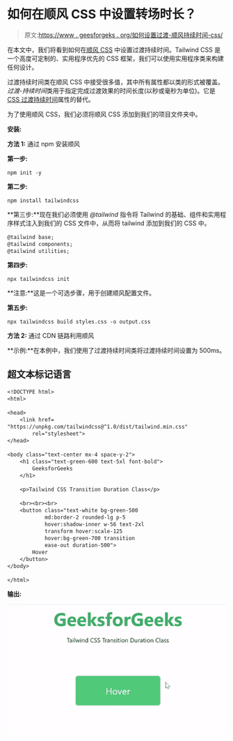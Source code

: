 # 如何在顺风 CSS 中设置转场时长？

> 原文:[https://www . geesforgeks . org/如何设置过渡-顺风持续时间-css/](https://www.geeksforgeeks.org/how-to-set-transition-duration-in-tailwind-css/)

在本文中，我们将看到如何在[顺风 CSS](https://www.geeksforgeeks.org/css-tailwind-introduction/) 中设置过渡持续时间。Tailwind CSS 是一个高度可定制的、实用程序优先的 CSS 框架，我们可以使用实用程序类来构建任何设计。

过渡持续时间类在顺风 CSS 中接受很多值，其中所有属性都以类的形式被覆盖。*过渡-持续时间*类用于指定完成过渡效果的时间长度(以秒或毫秒为单位)。它是 [CSS 过渡持续时间](https://www.geeksforgeeks.org/css-transition-duration-property/)属性的替代。

为了使用顺风 CSS，我们必须将顺风 CSS 添加到我们的项目文件夹中。

**安装:**

**方法 1:** 通过 npm 安装顺风

**第一步:**

```
npm init -y
```

**第二步:**

```
npm install tailwindcss
```

**第三步:**现在我们必须使用 *@tailwind* 指令将 Tailwind 的基础、组件和实用程序样式注入到我们的 CSS 文件中，从而将 tailwind 添加到我们的 CSS 中。

```
@tailwind base;  
@tailwind components;  
@tailwind utilities;
```

**第四步:**

```
npx tailwindcss init
```

**注意:**这是一个可选步骤，用于创建顺风配置文件。

**第五步:**

```
npx tailwindcss build styles.css -o output.css  
```

**方法 2:** 通过 CDN 链路利用顺风

> <link href="”https://unpkg.com/tailwindcss@^2/dist/tailwind.min.css”" rel="”stylesheet”">

**示例:**在本例中，我们使用了过渡持续时间类将过渡持续时间设置为 500ms。

## 超文本标记语言

```
<!DOCTYPE html>
<html>

<head>
    <link href=
"https://unpkg.com/tailwindcss@^1.0/dist/tailwind.min.css"
        rel="stylesheet">
</head>

<body class="text-center mx-4 space-y-2">
    <h1 class="text-green-600 text-5xl font-bold">
        GeeksforGeeks
    </h1>

    <p>Tailwind CSS Transition Duration Class</p>

    <br><br><br>
    <button class="text-white bg-green-500 
            md:border-2 rounded-lg p-5 
            hover:shadow-inner w-56 text-2xl 
            transform hover:scale-125 
            hover:bg-green-700 transition 
            ease-out duration-500">
        Hover
    </button>
</body>

</html>
```

**输出:**

![](img/bb261ebadf6698e3a814e9c1ad5d4546.png)